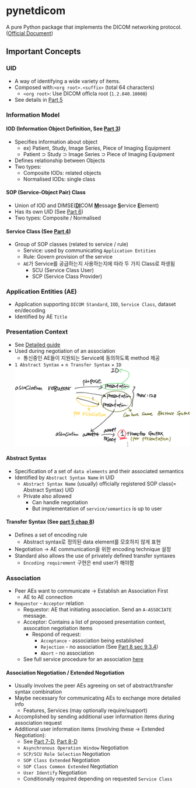 # pynetdicom
A pure Python package that implements the DICOM networking protocol.
([Official Document](https://pydicom.github.io/pynetdicom/stable/user/concepts.html#presentation-contexts)) 

## Important Concepts

### UID
* A way of identifying a wide variety of items.  
* Composed with:`<org root>.<suffix>` (total 64 characters)
    * `<org root>`: Use DICOM officla root (`1.2.840.10008`)
* See details in [Part 5](http://dicom.nema.org/medical/dicom/current/output/chtml/part05/PS3.5.html)

### Information Model

#### IOD (Information Object Definition, See [Part 3](http://dicom.nema.org/medical/dicom/current/output/chtml/part03/PS3.3.html))
* Specifies information about object
  * ex) Patient, Study, Image Series, Piece of Imaging Equipment
  * Patient ⊃ Study ⊃ Image Series ⊃ Piece of Imaging Equipment
* Defines relationship between Objects
* Two types:
  * Composite IODs: related objects
  * Normalised IODs: single class
    
#### SOP (Service-Object Pair) Class
* Union of IOD and DIMSE(<u>**DI**</u>COM <u>**M**</u>essage <u>**S**</u>ervice <u>**E**</u>lement)
* Has its own UID (See [Part 6](http://dicom.nema.org/medical/dicom/current/output/chtml/part06/PS3.6.html))
* Two types: Composite / Normalised

#### Service Class (See [Part 4](http://dicom.nema.org/medical/dicom/current/output/chtml/part04/PS3.4.html))
* Group of SOP classes (related to service / rule)
  * Service: used by communicating `Application Entities`
  * Rule: Govern provision of the service
  * `AE`가 Service를 공급하는지 사용하는지에 따라 두 가지 Class로 파생됨
    * SCU (Service Class User)
    * SCP (Service Class Provider)
  
### Application Entities (AE)
* Application supporting `DICOM Standard`, `IOD`, `Service Class`, dataset en/decoding
* Identified by AE `Title`

### Presentation Context
* See [Detailed guide](https://pydicom.github.io/pynetdicom/stable/user/presentation.html#user-presentation)
* Used during negotiation of an association
  * 통신중인 AE들이 지원되는 Service에 동의하도록 method 제공
* `1 Abstract Syntax` + `n Transfer Syntax` + `ID`
![presentation context relation ship](imgs/presentation_context.png)

#### Abstract Syntax
* Specification of a set of `data elements` and their associated semantics
* Identified by `Abstract Syntax Name` in UID
  * `Abstract Syntax Name` (usually) officially registered SOP class(= Abstract Syntax) UID
  * Private also allowed
    * Can handle negotiation 
    * But implementation of `service/semantics` is up to user

#### Transfer Syntax (See [part 5 chap 8](http://dicom.nema.org/medical/dicom/current/output/chtml/part05/chapter_8.html))
* Defines a set of encoding rule
  * Abstract syntax로 정의된 data element를 모호하지 않게 표현
* Negotiation &rarr; AE communication을 위한 encoding technique 설정
* Standard also allows the use of privately defined transfer syntaxes
  * `Encoding requirement` 구현은 end user가 해야함

### Association
* Peer AEs want to communicate &rarr; Establish an Association First
  * AE to AE connection
* `Requestor` - `Acceptor` relation
  * Requestor: AE that initiating association. Send an `A-ASSOCIATE` message.
  * Acceptor: Contains a list of proposed presentation context, assocation negotiation items
    * Respond of request:
      * `Acceptance` - association being established
      * `Rejection` - no association (See [Part 8 sec 9.3.4](http://dicom.nema.org/medical/dicom/current/output/chtml/part08/sect_9.3.4.html))
      * `Abort` - no association
  * See full service procedure for an association [here](http://dicom.nema.org/medical/dicom/current/output/chtml/part08/chapter_7.html#sect_7.1.2)
  
#### Association Negotiation / Extended Negotiation
* Usually involves the peer AEs agreeing on set of abstract/transfer syntax combination
* Maybe necessary for communicating AEs to exchange more detailed info
  * Features, Services (may optionally require/support)
* Accomplished by sending additional user information items during association request
* Additional user information items (involving these &rarr; Extended Negotiation):
  * See [Part 7-D](http://dicom.nema.org/medical/dicom/current/output/chtml/part07/chapter_D.html), [Part 8-D](http://dicom.nema.org/medical/dicom/current/output/chtml/part08/chapter_D.html)
  * `Asynchronous Operation Window` Negotiation
  * `SCP/SCU Role Selection` Negotiation
  * `SOP Class Extended` Negotiation
  * `SOP Class Common Extended` Negotiation
  * `User Identify` Negotiation
  * Conditionally required depending on requested `Service Class`